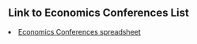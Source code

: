 <html lang="en">
  <head>
    <meta charset="utf-8">
    <meta name="description" content="Here is the link to list of economics conferences that Barton Willage and I maintain">
  
  </head>

        

<div class="page-header">
  <h2>Link to Economics Conferences List </h2>
</div>

<div class="row-fluid">
  <div class="span12">
    <li><a href="https://docs.google.com/spreadsheets/d/1MNeXLKiwQA4MK3cZ3Hr1WWXZTReh3rKQU_yfTKnu-hg/edit?usp=sharing">Economics Conferences spreadsheet</a></li>

  </div>
</div>


<br/>
<br/>
<br/>

     
  <span id="lastModified"></span>

  

    

  </body>
</html>

